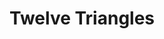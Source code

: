 ---
title: "Twelve Triangles"
url: /edinburgh/twelve-triangles-portobello-high-street/
shop: bakery
---